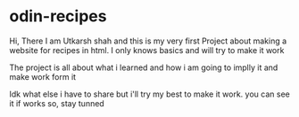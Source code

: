 # odin-recipes
Hi, There I am Utkarsh shah and this is my very first Project about making a website for recipes in html. I only knows basics and will try to make it work 

The project is all about what i learned and how i am going to implly it and make work form it 

Idk what else i have to share but i'll try my best to make it work. you can see it if works so, stay tunned